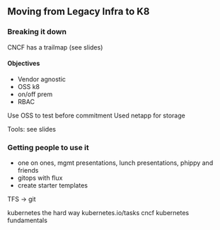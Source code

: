 Moving from Legacy Infra to K8
------------------------------

### Breaking it down
CNCF has a trailmap (see slides)

#### Objectives
* Vendor agnostic
* OSS k8
* on/off prem
* RBAC

Use OSS to test before commitment
Used netapp for storage

Tools:
see slides

### Getting people to use it
* one on ones, mgmt presentations, lunch presentations, phippy and friends
* gitops with flux
* create starter templates

TFS -> git

kubernetes the hard way
kubernetes.io/tasks
cncf kubernetes fundamentals